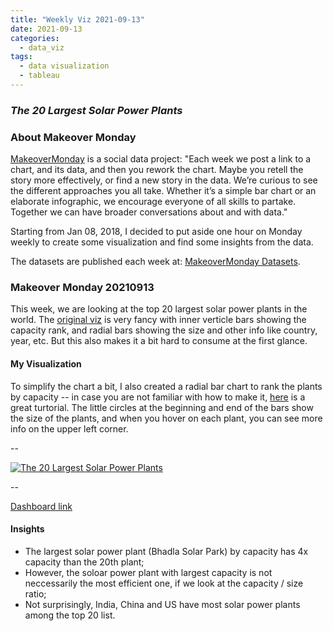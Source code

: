 ```yaml
---
title: "Weekly Viz 2021-09-13"
date: 2021-09-13
categories:
  - data_viz
tags:
  - data visualization
  - tableau
---
```


### *The 20 Largest Solar Power Plants*


### About Makeover Monday

[MakeoverMonday](http://www.makeovermonday.co.uk/) is a social data project:
"Each week we post a link to a chart, and its data, and then you rework the chart.
Maybe you retell the story more effectively, or find a new story in the data.
We’re curious to see the different approaches you all take. Whether it’s a simple bar chart or an elaborate infographic, we encourage everyone of all skills to partake.
Together we can have broader conversations about and with data."

Starting from Jan 08, 2018, I decided to put aside one hour on Monday weekly to create some visualization and find some insights from the data.

The datasets are published each week at: [MakeoverMonday Datasets](http://www.makeovermonday.co.uk/data/).

### Makeover Monday 20210913

This week, we are looking at the top 20 largest solar power plants in the world. The [original viz](https://solarpower.guide/solar-energy-insights/largest-solar-plants) is very fancy with inner verticle bars showing the capacity rank, and radial bars showing the size and other info like country, year, etc. But this also makes it a bit hard to consume at the first glance.  

#### My Visualization

To simplify the chart a bit, I also created a radial bar chart to rank the plants by capacity -- in case you are not familiar with how to make it, [here](https://tableau.toanhoang.com/radial-bar-chart-tutorial/) is a great turtorial. The little circles at the beginning and end of the bars show the size of the plants, and when you hover on each plant, you can see more info on the upper left corner.  

--  
<div class='tableauPlaceholder' id='viz1631590780940' style='position: relative'>
  <noscript><a href='#'>
    <img alt='The 20 Largest Solar Power Plants ' src='https:&#47;&#47;public.tableau.com&#47;static&#47;images&#47;Ma&#47;MakeOverMonday20210913The20LargestSolarPowerPlants&#47;The20LargestSolarPowerPlants&#47;1_rss.png' style='border: none' />
    </a></noscript>
  <object class='tableauViz'  style='display:none;'>
    <param name='host_url' value='https%3A%2F%2Fpublic.tableau.com%2F' />
    <param name='embed_code_version' value='3' />
    <param name='site_root' value='' />
    <param name='name' value='MakeOverMonday20210913The20LargestSolarPowerPlants&#47;The20LargestSolarPowerPlants' />
    <param name='tabs' value='no' />
    <param name='toolbar' value='yes' />
    <param name='static_image' value='https:&#47;&#47;public.tableau.com&#47;static&#47;images&#47;Ma&#47;MakeOverMonday20210913The20LargestSolarPowerPlants&#47;The20LargestSolarPowerPlants&#47;1.png' />
    <param name='animate_transition' value='yes' />
    <param name='display_static_image' value='yes' />
    <param name='display_spinner' value='yes' />
    <param name='display_overlay' value='yes' />
    <param name='display_count' value='yes' />
    <param name='language' value='en-US' />
    <param name='filter' value='publish=yes' />
  </object></div>        
  <script type='text/javascript'>    
  var divElement = document.getElementById('viz1631590780940');      
  var vizElement = divElement.getElementsByTagName('object')[0];          
  if ( divElement.offsetWidth > 800 ) { vizElement.style.width='600px';vizElement.style.height='627px';} else if ( divElement.offsetWidth > 500 ) { vizElement.style.width='600px';vizElement.style.height='627px';} else { vizElement.style.width='100%';vizElement.style.height='727px';}   
  var scriptElement = document.createElement('script');           
  scriptElement.src = 'https://public.tableau.com/javascripts/api/viz_v1.js';     
  vizElement.parentNode.insertBefore(scriptElement, vizElement);           
</script>
  
--  

[Dashboard link](https://public.tableau.com/views/MakeOverMonday20210913The20LargestSolarPowerPlants/The20LargestSolarPowerPlants?:language=en-US&publish=yes&:display_count=n&:origin=viz_share_link)
  
#### Insights
* The largest solar power plant (Bhadla Solar Park) by capacity has 4x capacity than the 20th plant;  
* However, the soloar power plant with largest capacity is not neccessarily the most efficient one, if we look at the capacity / size ratio;  
* Not surprisingly, India, China and US have most solar power plants among the top 20 list.
  
